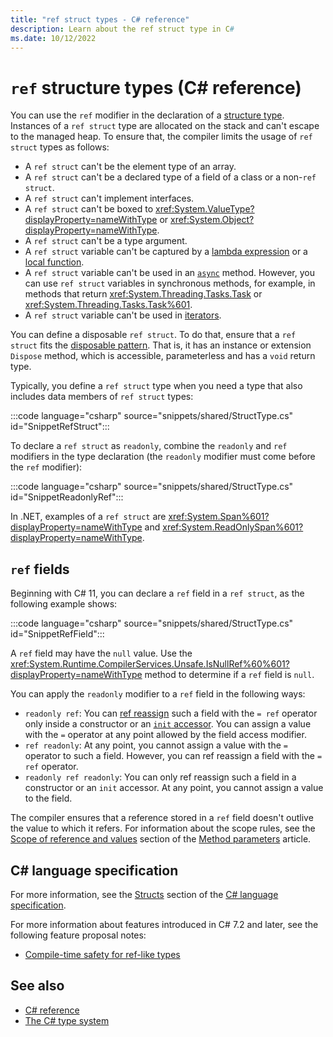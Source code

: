 ```yaml
---
title: "ref struct types - C# reference"
description: Learn about the ref struct type in C#
ms.date: 10/12/2022
---
```

# `ref` structure types (C# reference)

You can use the `ref` modifier in the declaration of a [structure type](struct.md). Instances of a `ref struct` type are allocated on the stack and can't escape to the managed heap. To ensure that, the compiler limits the usage of `ref struct` types as follows:

- A `ref struct` can't be the element type of an array.
- A `ref struct` can't be a declared type of a field of a class or a non-`ref struct`.
- A `ref struct` can't implement interfaces.
- A `ref struct` can't be boxed to <xref:System.ValueType?displayProperty=nameWithType> or <xref:System.Object?displayProperty=nameWithType>.
- A `ref struct` can't be a type argument.
- A `ref struct` variable can't be captured by a [lambda expression](../operators/lambda-expressions.md) or a [local function](../../programming-guide/classes-and-structs/local-functions.md).
- A `ref struct` variable can't be used in an [`async`](../keywords/async.md) method. However, you can use `ref struct` variables in synchronous methods, for example, in methods that return <xref:System.Threading.Tasks.Task> or <xref:System.Threading.Tasks.Task%601>.
- A `ref struct` variable can't be used in [iterators](../../iterators.md).

You can define a disposable `ref struct`. To do that, ensure that a `ref struct` fits the [disposable pattern](~/_csharplang/proposals/csharp-8.0/using.md#pattern-based-using). That is, it has an instance or extension `Dispose` method, which is accessible, parameterless and has a `void` return type.

Typically, you define a `ref struct` type when you need a type that also includes data members of `ref struct` types:

:::code language="csharp" source="snippets/shared/StructType.cs" id="SnippetRefStruct":::

To declare a `ref struct` as `readonly`, combine the `readonly` and `ref` modifiers in the type declaration (the `readonly` modifier must come before the `ref` modifier):

:::code language="csharp" source="snippets/shared/StructType.cs" id="SnippetReadonlyRef":::

In .NET, examples of a `ref struct` are <xref:System.Span%601?displayProperty=nameWithType> and <xref:System.ReadOnlySpan%601?displayProperty=nameWithType>.

## `ref` fields

Beginning with C# 11, you can declare a `ref` field in a `ref struct`, as the following example shows:

:::code language="csharp" source="snippets/shared/StructType.cs" id="SnippetRefField":::

A `ref` field may have the `null` value. Use the <xref:System.Runtime.CompilerServices.Unsafe.IsNullRef%60%601?displayProperty=nameWithType> method to determine if a `ref` field is `null`.

You can apply the `readonly` modifier to a `ref` field in the following ways:

- `readonly ref`: You can [ref reassign](../operators/assignment-operator.md#ref-assignment) such a field with the `= ref` operator only inside a constructor or an [`init` accessor](../keywords/init.md). You can assign a value with the `=` operator at any point allowed by the field access modifier.
- `ref readonly`: At any point, you cannot assign a value with the `=` operator to such a field. However, you can ref reassign a field with the `= ref` operator.
- `readonly ref readonly`: You can only ref reassign such a field in a constructor or an `init` accessor. At any point, you cannot assign a value to the field.

The compiler ensures that a reference stored in a `ref` field doesn't outlive the value to which it refers. For information about the scope rules, see the [Scope of reference and values](../keywords/method-parameters.md#scope-of-references-and-values) section of the [Method parameters](../keywords/method-parameters.md) article.

## C# language specification

For more information, see the [Structs](~/_csharpstandard/standard/structs.md) section of the [C# language specification](~/_csharpstandard/standard/README.md).

For more information about features introduced in C# 7.2 and later, see the following feature proposal notes:

- [Compile-time safety for ref-like types](~/_csharplang/proposals/csharp-7.2/span-safety.md)

## See also

- [C# reference](../index.md)
- [The C# type system](../../fundamentals/types/index.md)
